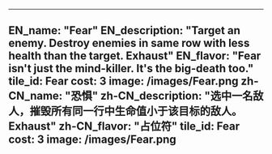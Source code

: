 ---

EN_name: "Fear"
EN_description: "Target an enemy. Destroy enemies in same row with less health than the target. Exhaust"
EN_flavor: "Fear isn't just the mind-killer. It's the big-death too."
tile_id: Fear
cost: 3
image: /images/Fear.png
zh-CN_name: "恐惧"
zh-CN_description: "选中一名敌人，摧毁所有同一行中生命值小于该目标的敌人。Exhaust"
zh-CN_flavor: "占位符"
tile_id: Fear
cost: 3
image: /images/Fear.png
---